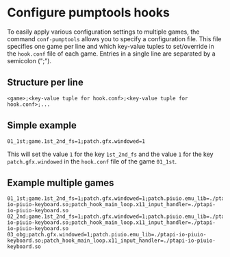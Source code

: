 # Configure pumptools hooks
To easily apply various configuration settings to multiple games, the command
`conf-pumptools` allows you to specify a configuration file. This file specifies
one game per line and which key-value tuples to set/override in the `hook.conf`
file of each game. Entries in a single line are separated by a semicolon (";").

## Structure per line
```
<game>;<key-value tuple for hook.conf>;<key-value tuple for hook.conf>;...
```

## Simple example
```
01_1st;game.1st_2nd_fs=1;patch.gfx.windowed=1
```

This will set the value `1` for the key `1st_2nd_fs` and the value `1` for the
key `patch.gfx.windowed` in the `hook.conf` file of the game `01_1st`.

## Example multiple games
```
01_1st;game.1st_2nd_fs=1;patch.gfx.windowed=1;patch.piuio.emu_lib=./ptapi-io-piuio-keyboard.so;patch_hook_main_loop.x11_input_handler=./ptapi-io-piuio-keyboard.so
02_2nd;game.1st_2nd_fs=1;patch.gfx.windowed=1;patch.piuio.emu_lib=./ptapi-io-piuio-keyboard.so;patch_hook_main_loop.x11_input_handler=./ptapi-io-piuio-keyboard.so
03_obg;patch.gfx.windowed=1;patch.piuio.emu_lib=./ptapi-io-piuio-keyboard.so;patch_hook_main_loop.x11_input_handler=./ptapi-io-piuio-keyboard.so
```
